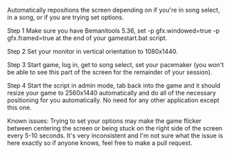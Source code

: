 Automatically repositions the screen depending on if you're in song select, in a song, or if you are trying set options.

Step 1 Make sure you have Bemanitools 5.36, set -p gfx.windowed=true -p gfx.framed=true at the end of your gamestart.bat script.

Step 2 Set your monitor in vertical orientation to 1080x1440.

Step 3 Start game, log in, get to song select, set your pacemaker (you won't be able to see this part of the screen for the remainder of your session).

Step 4 Start the script in admin mode, tab back into the game and it should resize your game to 2560x1440 automatically and do all of the necessary positioning for you automatically. No need for any other application except this one.

Known issues: Trying to set your options may make the game flicker between centering the screen or being stuck on the right side of the screen every 5-10 seconds. It's very inconsistent and I'm not sure what the issue is here exactly so if anyone knows, feel free to make a pull request.
